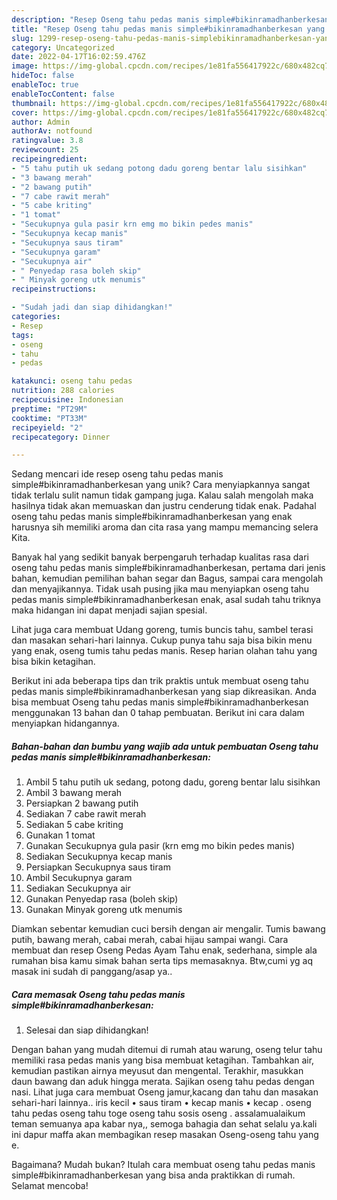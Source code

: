 ```yaml
---
description: "Resep Oseng tahu pedas manis simple#bikinramadhanberkesan yang Bisa Manjain Lidah"
title: "Resep Oseng tahu pedas manis simple#bikinramadhanberkesan yang Bisa Manjain Lidah"
slug: 1299-resep-oseng-tahu-pedas-manis-simplebikinramadhanberkesan-yang-bisa-manjain-lidah
category: Uncategorized
date: 2022-04-17T16:02:59.476Z
image: https://img-global.cpcdn.com/recipes/1e81fa556417922c/680x482cq70/oseng-tahu-pedas-manis-simplebikinramadhanberkesan-foto-resep-utama.jpg
hideToc: false
enableToc: true
enableTocContent: false
thumbnail: https://img-global.cpcdn.com/recipes/1e81fa556417922c/680x482cq70/oseng-tahu-pedas-manis-simplebikinramadhanberkesan-foto-resep-utama.jpg
cover: https://img-global.cpcdn.com/recipes/1e81fa556417922c/680x482cq70/oseng-tahu-pedas-manis-simplebikinramadhanberkesan-foto-resep-utama.jpg
author: Admin
authorAv: notfound
ratingvalue: 3.8
reviewcount: 25
recipeingredient:
- "5 tahu putih uk sedang potong dadu goreng bentar lalu sisihkan"
- "3 bawang merah"
- "2 bawang putih"
- "7 cabe rawit merah"
- "5 cabe kriting"
- "1 tomat"
- "Secukupnya gula pasir krn emg mo bikin pedes manis"
- "Secukupnya kecap manis"
- "Secukupnya saus tiram"
- "Secukupnya garam"
- "Secukupnya air"
- " Penyedap rasa boleh skip"
- " Minyak goreng utk menumis"
recipeinstructions:

- "Sudah jadi dan siap dihidangkan!"
categories:
- Resep
tags:
- oseng
- tahu
- pedas

katakunci: oseng tahu pedas 
nutrition: 288 calories
recipecuisine: Indonesian
preptime: "PT29M"
cooktime: "PT33M"
recipeyield: "2"
recipecategory: Dinner

---
```





Sedang mencari ide resep oseng tahu pedas manis simple#bikinramadhanberkesan yang unik? Cara menyiapkannya sangat tidak terlalu sulit namun tidak gampang juga. Kalau salah mengolah maka hasilnya tidak akan memuaskan dan justru cenderung tidak enak. Padahal oseng tahu pedas manis simple#bikinramadhanberkesan yang enak harusnya sih memiliki aroma dan cita rasa yang mampu memancing selera Kita.





Banyak hal yang sedikit banyak berpengaruh terhadap kualitas rasa dari oseng tahu pedas manis simple#bikinramadhanberkesan, pertama dari jenis bahan, kemudian pemilihan bahan segar dan Bagus, sampai cara mengolah dan menyajikannya. Tidak usah pusing jika mau menyiapkan oseng tahu pedas manis simple#bikinramadhanberkesan enak,      asal sudah tahu triknya maka hidangan ini dapat menjadi sajian spesial.














Lihat juga cara membuat Udang goreng, tumis buncis tahu, sambel terasi dan masakan sehari-hari lainnya. Cukup punya tahu saja bisa bikin menu yang enak, oseng tumis tahu pedas manis. Resep harian olahan tahu yang bisa bikin ketagihan.






Berikut ini ada beberapa tips dan trik praktis untuk membuat oseng tahu pedas manis simple#bikinramadhanberkesan yang siap dikreasikan. Anda bisa membuat Oseng tahu pedas manis simple#bikinramadhanberkesan menggunakan 13 bahan dan 0 tahap pembuatan. Berikut ini cara dalam menyiapkan hidangannya.

<!--inarticleads1-->

##### Bahan-bahan dan bumbu yang wajib ada untuk pembuatan Oseng tahu pedas manis simple#bikinramadhanberkesan:

1. Ambil 5 tahu putih uk sedang, potong dadu, goreng bentar lalu sisihkan
1. Ambil 3 bawang merah
1. Persiapkan 2 bawang putih
1. Sediakan 7 cabe rawit merah
1. Sediakan 5 cabe kriting
1. Gunakan 1 tomat
1. Gunakan Secukupnya gula pasir (krn emg mo bikin pedes manis)
1. Sediakan Secukupnya kecap manis
1. Persiapkan Secukupnya saus tiram
1. Ambil Secukupnya garam
1. Sediakan Secukupnya air
1. Gunakan  Penyedap rasa (boleh skip)
1. Gunakan  Minyak goreng utk menumis


Diamkan sebentar kemudian cuci bersih dengan air mengalir. Tumis bawang putih, bawang merah, cabai merah, cabai hijau sampai wangi. Cara membuat dan resep Oseng Pedas Ayam Tahu enak, sederhana, simple ala rumahan bisa kamu simak bahan serta tips memasaknya. Btw,cumi yg aq masak ini sudah di panggang/asap ya.. 

<!--inarticleads2-->

##### Cara memasak Oseng tahu pedas manis simple#bikinramadhanberkesan:


1. Selesai dan siap dihidangkan!

Dengan bahan yang mudah ditemui di rumah atau warung, oseng telur tahu memiliki rasa pedas manis yang bisa membuat ketagihan. Tambahkan air, kemudian pastikan airnya meyusut dan mengental. Terakhir, masukkan daun bawang dan aduk hingga merata. Sajikan oseng tahu pedas dengan nasi. Lihat juga cara membuat Oseng jamur,kacang dan tahu dan masakan sehari-hari lainnya.. iris kecil • saus tiram • kecap manis • kecap . oseng tahu pedas oseng tahu toge oseng tahu sosis oseng . assalamualaikum teman semuanya apa kabar nya,, semoga bahagia dan sehat selalu ya.kali ini dapur maffa akan membagikan resep masakan Oseng-oseng tahu yang e. 

Bagaimana? Mudah bukan? Itulah cara membuat oseng tahu pedas manis simple#bikinramadhanberkesan yang bisa anda praktikkan di rumah. Selamat mencoba!
